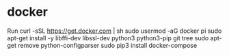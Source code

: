 # docker

Run
curl -sSL https://get.docker.com | sh
sudo usermod -aG docker pi
sudo apt-get install -y libffi-dev libssl-dev python3 python3-pip git tree
sudo apt-get remove python-configparser
sudo pip3 install docker-compose
